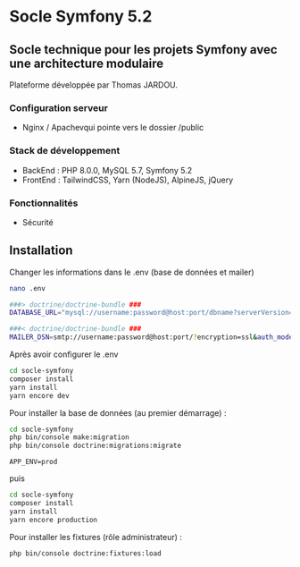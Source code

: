 # Socle Symfony 5.2
## Socle technique pour les projets Symfony avec une architecture modulaire

Plateforme développée par Thomas JARDOU.

### Configuration serveur
- Nginx / Apachevqui pointe vers le dossier /public

### Stack de développement
- BackEnd : PHP 8.0.0, MySQL 5.7, Symfony 5.2
- FrontEnd : TailwindCSS, Yarn (NodeJS), AlpineJS, jQuery

### Fonctionnalités
- Sécurité

## Installation

Changer les informations dans le .env (base de données et mailer)
```sh
nano .env

###> doctrine/doctrine-bundle ###
DATABASE_URL="mysql://username:password@host:port/dbname?serverVersion=5.7"

###< doctrine/doctrine-bundle ###
MAILER_DSN=smtp://username:password@host:port/?encryption=ssl&auth_mode=login
```

Après avoir configurer le .env
```sh
cd socle-symfony
composer install
yarn install
yarn encore dev
```

Pour installer la base de données (au premier démarrage) :
```sh
cd socle-symfony
php bin/console make:migration
php bin/console doctrine:migrations:migrate
```


```.env
APP_ENV=prod
```
puis
```sh
cd socle-symfony
composer install
yarn install
yarn encore production
```

Pour installer les fixtures (rôle administrateur) :
```sh
php bin/console doctrine:fixtures:load
```